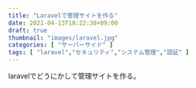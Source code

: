 ```yaml
---
title: "Laravelで管理サイトを作る"
date: 2021-04-13T18:22:38+09:00
draft: true
thumbnail: "images/laravel.jpg"
categories: [ "サーバーサイド" ]
tags: [ "laravel","セキュリティ","システム管理","認証" ]
---
```





laravelでどうにかして管理サイトを作る。





